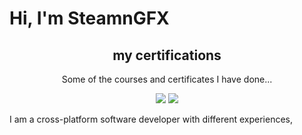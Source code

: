 <H1>Hi, I'm SteamnGFX</H1>

<div>
  <center>
    <h2>my certifications</h2>
    <p>Some of the courses and certificates I have done...</p>
<img src='https://user-images.githubusercontent.com/51030210/188247567-252b0d4a-dd13-4306-b526-2e1076e6b7da.png'>
<img src='https://user-images.githubusercontent.com/51030210/188247577-43ab8be9-b52a-4c42-b701-45d53c4b8614.png'>
  </center>

</div>

I am a cross-platform software developer with different experiences,
